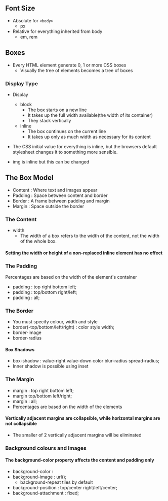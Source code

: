 ## Font Size
- Absolute for `<body>`
    - px
- Relative for everything inherited from body
    - em, rem

## Boxes
- Every HTML element generate 0, 1 or more CSS boxes
    - Visually the tree of elements becomes a tree of boxes

### Display Type
- Display 
    - block
        - The box starts on a new line
        - It takes up the full width available(the width of its container)
        - They stack vertically
    - inline 
        - The box continues on the current line
        - It takes up only as much width as necessary for its content

- The CSS initial value for everything is inline, but the browsers default stylesheet changes it to something more sensible.
- img is inline but this can be changed

## The Box Model
- Content : Where text and images appear
- Padding : Space between content and border
- Border : A frame between padding and margin
- Margin : Space outside the border

### The Content
- width
    - The width of a box refers to the width of the content, not the width of the whole box.
#### Setting the width or height of a non-replaced inline element has no effect

### The Padding
Percentages are based on the width of the element's container
- padding : top right bottom left;
- padding : top/bottom right/left;
- padding : all;

### The Border
- You must specify colour, width and style
- border(-top/bottom/left/right) : color style width;
- border-image
- border-radius
#### Box Shadows
- box-shadow : value-right value-down color blur-radius spread-radius;
- Inner shadow is possible using inset

### The Margin
- margin : top right bottom left;
- margin top/bottom left/right;
- margin : all;
- Percentages are based on the width of the elements
#### Vertically adjacent margins are collapsible, while horizontal margins are not collapsible
- The smaller of 2 vertically adjacent margins will be eliminated

### Background colours and Images
#### The background-color property affects the content and padding only
- background-color : <color>
- background-image : url(<image path>);
    - background-repeat tiles by default
- background-position : top/center right/left/center;
- background-attachment : fixed;